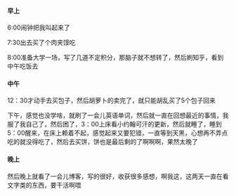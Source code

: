 #### 早上

6:00闹钟把我叫起来了

7:30出去买了个肉夹馍吃

8:00准备大学一场，写了几道不定积分，那脑子就不想转了，然后刷知乎，看到中午吃饭去

#### 中午

12：30才动手去买包子，然后胡萝卜的卖完了，就只能胡乱买了5个包子回来

下午，感觉也没学啥，就刷了一会儿英语单词，然后就一直在回想最近的事情，我服了我自己了，然后困了，3：00上床看小约翰可汗的更新，然后就睡了，睡到5：00醒来，在床上赖着不起，感觉起来又要犯错，一直等到天黑，心想再不弄点吃的就没得吃了，然后去买饼，饼也是最后剩的了啊啊啊，果然太晚了

#### 晚上

然后晚上就看了一会儿博客，写的很好，收获很多感想，啊我这，这两天一直在看文字类的东西，要干活啊喂